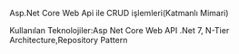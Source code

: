 Asp.Net Core Web Api ile CRUD işlemleri(Katmanlı Mimari)

Kullanılan Teknolojiler:Asp Net Core Web API .Net 7,
N-Tier Architecture,Repository Pattern

